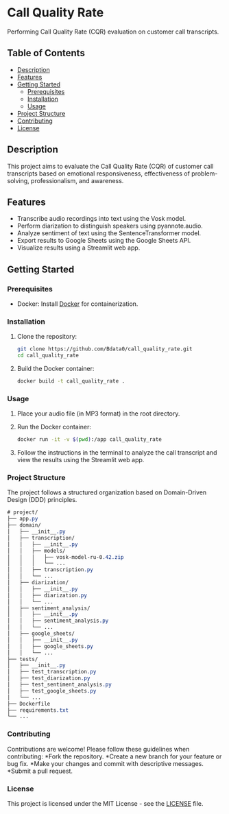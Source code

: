 # Call Quality Rate

Performing Call Quality Rate (CQR) evaluation on customer call transcripts.

## Table of Contents

- [Description](#description)
- [Features](#features)
- [Getting Started](#getting-started)
  - [Prerequisites](#prerequisites)
  - [Installation](#installation)
  - [Usage](#usage)
- [Project Structure](#project-structure)
- [Contributing](#contributing)
- [License](#license)

## Description

This project aims to evaluate the Call Quality Rate (CQR) of customer call transcripts based on emotional responsiveness, effectiveness of problem-solving, professionalism, and awareness.

## Features

- Transcribe audio recordings into text using the Vosk model.
- Perform diarization to distinguish speakers using pyannote.audio.
- Analyze sentiment of text using the SentenceTransformer model.
- Export results to Google Sheets using the Google Sheets API.
- Visualize results using a Streamlit web app.

## Getting Started

### Prerequisites

- Docker: Install [Docker](https://www.docker.com/get-started) for containerization.

### Installation

1. Clone the repository:

   ```bash
   git clone https://github.com/Bdata0/call_quality_rate.git
   cd call_quality_rate
   ```

2. Build the Docker container:

    ```bash
    docker build -t call_quality_rate .
    ```

### Usage

1. Place your audio file (in MP3 format) in the root directory.

2. Run the Docker container:

    ```bash
    docker run -it -v $(pwd):/app call_quality_rate
    ```

3. Follow the instructions in the terminal to analyze the call transcript and view the results using the Streamlit web app.

### Project Structure

The project follows a structured organization based on Domain-Driven Design (DDD) principles.

```css
# project/
├── app.py
├── domain/
│   ├── __init__.py
│   ├── transcription/
│   │   ├── __init__.py
│   │   ├── models/
│   │   │   ├── vosk-model-ru-0.42.zip
│   │   │   └── ...
│   │   ├── transcription.py
│   │   └── ...
│   ├── diarization/
│   │   ├── __init__.py
│   │   ├── diarization.py
│   │   └── ...
│   ├── sentiment_analysis/
│   │   ├── __init__.py
│   │   ├── sentiment_analysis.py
│   │   └── ...
│   ├── google_sheets/
│   │   ├── __init__.py
│   │   ├── google_sheets.py
│   │   └── ...
├── tests/
│   ├── __init__.py
│   ├── test_transcription.py
│   ├── test_diarization.py
│   ├── test_sentiment_analysis.py
│   ├── test_google_sheets.py
│   └── ...
├── Dockerfile
├── requirements.txt
└── ...
```

### Contributing

Contributions are welcome! Please follow these guidelines when contributing:
    *Fork the repository.
    *Create a new branch for your feature or bug fix.
    *Make your changes and commit with descriptive messages.
    *Submit a pull request.

### License

This project is licensed under the MIT License - see the [LICENSE](https://github.com/Bdata0/call_quality_rate/blob/main/LICENSE) file.
